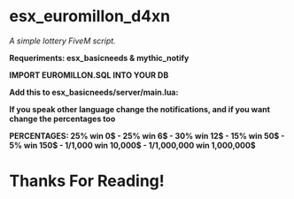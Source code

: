 # esx_euromillon_d4xn

*A simple lottery FiveM script.*

**Requeriments: esx_basicneeds & mythic_notify**

**IMPORT EUROMILLON.SQL INTO YOUR DB**

**Add this to esx_basicneeds/server/main.lua:**

**If you speak other language change the notifications, and if you want change the percentages too**

**PERCENTAGES: 25% win 0$ - 25% win 6$ - 30% win 12$ - 15% win 50$ - 5% win 150$ - 1/1,000 win 10,000$ - 1/1,000,000 win 1,000,000$**

# Thanks For Reading!
